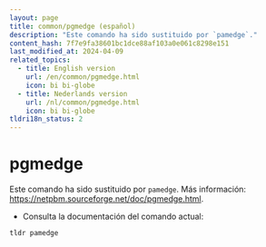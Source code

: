 ```yaml
---
layout: page
title: common/pgmedge (español)
description: "Este comando ha sido sustituido por `pamedge`."
content_hash: 7f7e9fa38601bc1dce88af103a0e061c8298e151
last_modified_at: 2024-04-09
related_topics:
  - title: English version
    url: /en/common/pgmedge.html
    icon: bi bi-globe
  - title: Nederlands version
    url: /nl/common/pgmedge.html
    icon: bi bi-globe
tldri18n_status: 2
---
```

# pgmedge

Este comando ha sido sustituido por `pamedge`.
Más información: <https://netpbm.sourceforge.net/doc/pgmedge.html>.

- Consulta la documentación del comando actual:

`tldr pamedge`
